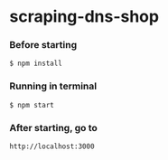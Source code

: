# scraping-dns-shop

### Before starting

```
$ npm install
```

### Running in terminal

```
$ npm start
```

### After starting, go to

```
http://localhost:3000
```
